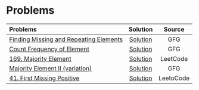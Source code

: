 # Problems
| Problems                                                                                                                                                                           |                                                              Solution                                                               |    Source    |
| :--------------------------------------------------------------------------------------------------------------------------------------------------------------------------------- | :---------------------------------------------------------------------------------------------------------------------------------: | :----------: |
| [Finding Missing and Repeating Elements](https://practice.geeksforgeeks.org/problems/find-missing-and-repeating2512/1?utm_source=geeksforgeeks&utm_medium=article_practice_tab&utm_campaign=article_practice_tab) | [Solution](https://github.com/ArhanBytes/Rohit-Negi-CPP-DSA-Course/blob/main/Lectures/Lecture_035/Lecture_Code/missing_repeating_elem.cpp) |     GFG      |
| [Count Frequency of Element](https://practice.geeksforgeeks.org/problems/frequency-of-array-elements-1587115620/1?utm_source=geeksforgeeks&utm_medium=article_practice_tab&utm_campaign=article_practice_tab)                                                             |     [Solution](https://github.com/ArhanBytes/Rohit-Negi-CPP-DSA-Course/blob/main/Lectures/Lecture_035/Lecture_Code/count_frequency_of_elem.cpp)      |   GFG   |
| [169. Majority Element](https://leetcode.com/problems/majority-element/description/)                                                             |     [Solution](https://github.com/ArhanBytes/Rohit-Negi-CPP-DSA-Course/blob/main/Lectures/Lecture_035/Lecture_Code/169.cpp)      |   LeetCode   |
| [Majority Element II (variation)](https://www.geeksforgeeks.org/problems/majority-element-1587115620/1)                                                             |     [Solution](https://github.com/ArhanBytes/Rohit-Negi-CPP-DSA-Course/blob/main/Lectures/Lecture_035/Lecture_Code/majority_elem_variation.cpp)      |   GFG   |
| [41. First Missing Positive](https://leetcode.com/problems/first-missing-positive/)                                                             |     [Solution](https://github.com/ArhanBytes/Rohit-Negi-CPP-DSA-Course/blob/main/Lectures/Lecture_035/Homework/41.cpp)      |   LeetoCode   |
